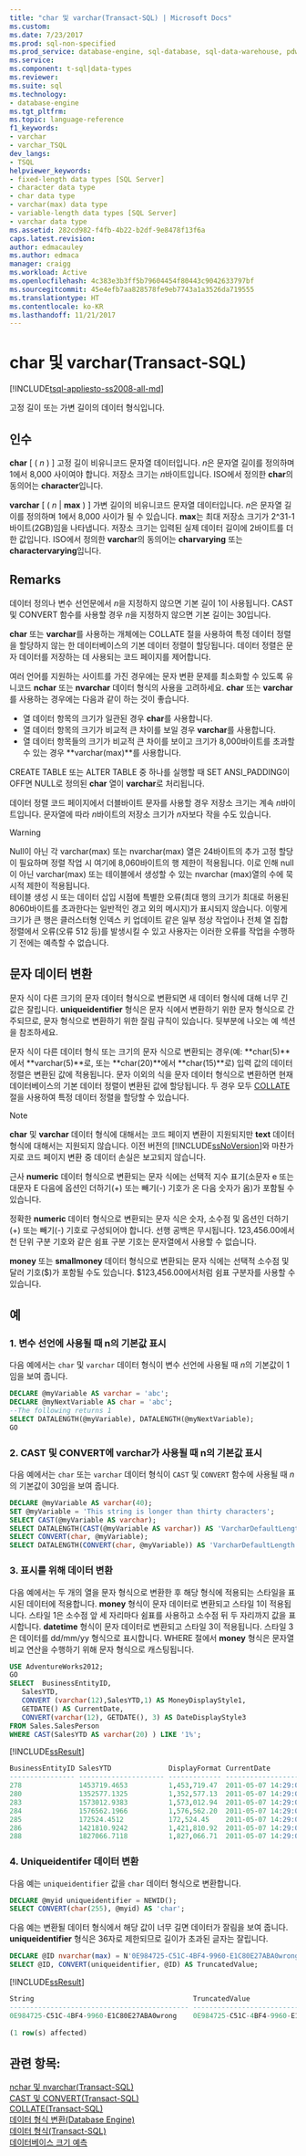 ```yaml
---
title: "char 및 varchar(Transact-SQL) | Microsoft Docs"
ms.custom: 
ms.date: 7/23/2017
ms.prod: sql-non-specified
ms.prod_service: database-engine, sql-database, sql-data-warehouse, pdw
ms.service: 
ms.component: t-sql|data-types
ms.reviewer: 
ms.suite: sql
ms.technology:
- database-engine
ms.tgt_pltfrm: 
ms.topic: language-reference
f1_keywords:
- varchar
- varchar_TSQL
dev_langs:
- TSQL
helpviewer_keywords:
- fixed-length data types [SQL Server]
- character data type
- char data type
- varchar(max) data type
- variable-length data types [SQL Server]
- varchar data type
ms.assetid: 282cd982-f4fb-4b22-b2df-9e8478f13f6a
caps.latest.revision: 
author: edmacauley
ms.author: edmaca
manager: craigg
ms.workload: Active
ms.openlocfilehash: 4c383e3b3ff5b79604454f80443c9042633797bf
ms.sourcegitcommit: 45e4efb7aa828578fe9eb7743a1a3526da719555
ms.translationtype: HT
ms.contentlocale: ko-KR
ms.lasthandoff: 11/21/2017
---
```

# <a name="char-and-varchar-transact-sql"></a>char 및 varchar(Transact-SQL)
[!INCLUDE[tsql-appliesto-ss2008-all-md](../../includes/tsql-appliesto-ss2008-all-md.md)]

고정 길이 또는 가변 길이의 데이터 형식입니다.  
  
## <a name="arguments"></a>인수  
**char** [ ( *n* ) ] 고정 길이 비유니코드 문자열 데이터입니다. *n*은 문자열 길이를 정의하며 1에서 8,000 사이여야 합니다. 저장소 크기는 *n*바이트입니다. ISO에서 정의한 **char**의 동의어는 **character**입니다.
  
**varchar** [ ( *n* | **max** ) ] 가변 길이의 비유니코드 문자열 데이터입니다. *n*은 문자열 길이를 정의하며 1에서 8,000 사이가 될 수 있습니다. **max**는 최대 저장소 크기가 2^31-1바이트(2GB)임을 나타냅니다. 저장소 크기는 입력된 실제 데이터 길이에 2바이트를 더한 값입니다. ISO에서 정의한 **varchar**의 동의어는 **charvarying** 또는 **charactervarying**입니다.
  
## <a name="remarks"></a>Remarks  
데이터 정의나 변수 선언문에서 *n*을 지정하지 않으면 기본 길이 1이 사용됩니다. CAST 및 CONVERT 함수를 사용할 경우 *n*을 지정하지 않으면 기본 길이는 30입니다.
  
**char** 또는 **varchar**를 사용하는 개체에는 COLLATE 절을 사용하여 특정 데이터 정렬을 할당하지 않는 한 데이터베이스의 기본 데이터 정렬이 할당됩니다. 데이터 정렬은 문자 데이터를 저장하는 데 사용되는 코드 페이지를 제어합니다.
  
여러 언어를 지원하는 사이트를 가진 경우에는 문자 변환 문제를 최소화할 수 있도록 유니코드 **nchar** 또는 **nvarchar** 데이터 형식의 사용을 고려하세요. **char** 또는 **varchar**를 사용하는 경우에는 다음과 같이 하는 것이 좋습니다.
- 열 데이터 항목의 크기가 일관된 경우 **char**를 사용합니다.  
- 열 데이터 항목의 크기가 비교적 큰 차이를 보일 경우 **varchar**를 사용합니다.  
- 열 데이터 항목들의 크기가 비교적 큰 차이를 보이고 크기가 8,000바이트를 초과할 수 있는 경우 **varchar(max)**를 사용합니다.  
  
CREATE TABLE 또는 ALTER TABLE 중 하나를 실행할 때 SET ANSI_PADDING이 OFF면 NULL로 정의된 **char** 열이 **varchar**로 처리됩니다.
  
데이터 정렬 코드 페이지에서 더블바이트 문자를 사용할 경우 저장소 크기는 계속 *n*바이트입니다. 문자열에 따라 *n*바이트의 저장소 크기가 *n*자보다 작을 수도 있습니다.

> [!WARNING]
> Null이 아닌 각 varchar(max) 또는 nvarchar(max) 열은 24바이트의 추가 고정 할당이 필요하며 정렬 작업 시 여기에 8,060바이트의 행 제한이 적용됩니다. 이로 인해 null이 아닌 varchar(max) 또는 테이블에서 생성할 수 있는 nvarchar (max)열의 수에 묵시적 제한이 적용됩니다.  
테이블 생성 시 또는 데이터 삽입 시점에 특별한 오류(최대 행의 크기가 최대로 허용된 8060바이트를 초과한다는 일반적인 경고 외의 메시지)가 표시되지 않습니다. 이렇게 크기가 큰 행은 클러스터형 인덱스 키 업데이트 같은 일부 정상 작업이나 전체 열 집합 정렬에서 오류(오류 512 등)를 발생시킬 수 있고 사용자는 이러한 오류를 작업을 수행하기 전에는 예측할 수 없습니다.
  
##  <a name="_character"></a> 문자 데이터 변환  
문자 식이 다른 크기의 문자 데이터 형식으로 변환되면 새 데이터 형식에 대해 너무 긴 값은 잘립니다. **uniqueidentifier** 형식은 문자 식에서 변환하기 위한 문자 형식으로 간주되므로, 문자 형식으로 변환하기 위한 잘림 규칙이 있습니다. 뒷부분에 나오는 예 섹션을 참조하세요.
  
문자 식이 다른 데이터 형식 또는 크기의 문자 식으로 변환되는 경우(예: **char(5)**에서 **varchar(5)**로, 또는 **char(20)**에서 **char(15)**로) 입력 값의 데이터 정렬은 변환된 값에 적용됩니다. 문자 이외의 식을 문자 데이터 형식으로 변환하면 현재 데이터베이스의 기본 데이터 정렬이 변환된 값에 할당됩니다. 두 경우 모두 [COLLATE](http://msdn.microsoft.com/library/4ba6b7d8-114a-4f4e-bb38-fe5697add4e9) 절을 사용하여 특정 데이터 정렬을 할당할 수 있습니다.
  
> [!NOTE]  
>  **char** 및 **varchar** 데이터 형식에 대해서는 코드 페이지 변환이 지원되지만 **text** 데이터 형식에 대해서는 지원되지 않습니다. 이전 버전의 [!INCLUDE[ssNoVersion](../../includes/ssnoversion-md.md)]와 마찬가지로 코드 페이지 변환 중 데이터 손실은 보고되지 않습니다.  
  
근사 **numeric** 데이터 형식으로 변환되는 문자 식에는 선택적 지수 표기(소문자 e 또는 대문자 E 다음에 옵션인 더하기(+) 또는 빼기(-) 기호가 온 다음 숫자가 옴)가 포함될 수 있습니다.
  
정확한 **numeric** 데이터 형식으로 변환되는 문자 식은 숫자, 소수점 및 옵션인 더하기(+) 또는 빼기(-) 기호로 구성되어야 합니다. 선행 공백은 무시됩니다. 123,456.00에서 천 단위 구분 기호와 같은 쉼표 구분 기호는 문자열에서 사용할 수 없습니다.
  
**money** 또는 **smallmoney** 데이터 형식으로 변환되는 문자 식에는 선택적 소수점 및 달러 기호($)가 포함될 수도 있습니다. $123,456.00에서처럼 쉼표 구분자를 사용할 수 있습니다.
  
## <a name="examples"></a>예  
  
### <a name="a-showing-the-default-value-of-n-when-used-in-variable-declaration"></a>1. 변수 선언에 사용될 때 n의 기본값 표시  
다음 예에서는 `char` 및 `varchar` 데이터 형식이 변수 선언에 사용될 때 *n*의 기본값이 1임을 보여 줍니다.
  
```sql
DECLARE @myVariable AS varchar = 'abc';  
DECLARE @myNextVariable AS char = 'abc';  
--The following returns 1  
SELECT DATALENGTH(@myVariable), DATALENGTH(@myNextVariable);  
GO  
```  
  
### <a name="b-showing-the-default-value-of-n-when-varchar-is-used-with-cast-and-convert"></a>2. CAST 및 CONVERT에 varchar가 사용될 때 n의 기본값 표시  
다음 예에서는 `char` 또는 `varchar` 데이터 형식이 `CAST` 및 `CONVERT` 함수에 사용될 때 *n*의 기본값이 30임을 보여 줍니다.
  
```sql
DECLARE @myVariable AS varchar(40);  
SET @myVariable = 'This string is longer than thirty characters';  
SELECT CAST(@myVariable AS varchar);  
SELECT DATALENGTH(CAST(@myVariable AS varchar)) AS 'VarcharDefaultLength';  
SELECT CONVERT(char, @myVariable);  
SELECT DATALENGTH(CONVERT(char, @myVariable)) AS 'VarcharDefaultLength';  
```  
  
### <a name="c-converting-data-for-display-purposes"></a>3. 표시를 위해 데이터 변환  
다음 예에서는 두 개의 열을 문자 형식으로 변환한 후 해당 형식에 적용되는 스타일을 표시된 데이터에 적용합니다. **money** 형식이 문자 데이터로 변환되고 스타일 1이 적용됩니다. 스타일 1은 소수점 앞 세 자리마다 쉼표를 사용하고 소수점 뒤 두 자리까지 값을 표시합니다. **datetime** 형식이 문자 데이터로 변환되고 스타일 3이 적용됩니다. 스타일 3은 데이터를 dd/mm/yy 형식으로 표시합니다. WHERE 절에서 **money** 형식은 문자열 비교 연산을 수행하기 위해 문자 형식으로 캐스팅됩니다.
  
```sql
USE AdventureWorks2012;  
GO  
SELECT  BusinessEntityID,   
   SalesYTD,   
   CONVERT (varchar(12),SalesYTD,1) AS MoneyDisplayStyle1,   
   GETDATE() AS CurrentDate,   
   CONVERT(varchar(12), GETDATE(), 3) AS DateDisplayStyle3  
FROM Sales.SalesPerson  
WHERE CAST(SalesYTD AS varchar(20) ) LIKE '1%';  
```  
  
[!INCLUDE[ssResult](../../includes/ssresult-md.md)]
  
```sql
BusinessEntityID SalesYTD              DisplayFormat CurrentDate             DisplayDateFormat  
---------------- --------------------- ------------- ----------------------- -----------------  
278              1453719.4653          1,453,719.47  2011-05-07 14:29:01.193 07/05/11  
280              1352577.1325          1,352,577.13  2011-05-07 14:29:01.193 07/05/11  
283              1573012.9383          1,573,012.94  2011-05-07 14:29:01.193 07/05/11  
284              1576562.1966          1,576,562.20  2011-05-07 14:29:01.193 07/05/11  
285              172524.4512           172,524.45    2011-05-07 14:29:01.193 07/05/11  
286              1421810.9242          1,421,810.92  2011-05-07 14:29:01.193 07/05/11  
288              1827066.7118          1,827,066.71  2011-05-07 14:29:01.193 07/05/11  
```  
  
### <a name="d-converting-uniqueidentifer-data"></a>4. Uniqueidentifer 데이터 변환  
다음 예는 `uniqueidentifier` 값을 `char` 데이터 형식으로 변환합니다.
  
```sql
DECLARE @myid uniqueidentifier = NEWID();  
SELECT CONVERT(char(255), @myid) AS 'char';  
```  
  
다음 예는 변환될 데이터 형식에서 해당 값이 너무 길면 데이터가 잘림을 보여 줍니다. **uniqueidentifier** 형식은 36자로 제한되므로 길이가 초과된 글자는 잘립니다.
  
```sql
DECLARE @ID nvarchar(max) = N'0E984725-C51C-4BF4-9960-E1C80E27ABA0wrong';  
SELECT @ID, CONVERT(uniqueidentifier, @ID) AS TruncatedValue;  
```  
  
[!INCLUDE[ssResult](../../includes/ssresult-md.md)]
  
```sql
String                                       TruncatedValue  
-------------------------------------------- ------------------------------------  
0E984725-C51C-4BF4-9960-E1C80E27ABA0wrong    0E984725-C51C-4BF4-9960-E1C80E27ABA0  
  
(1 row(s) affected)  
```  
  
## <a name="see-also"></a>관련 항목:
[nchar 및 nvarchar&#40;Transact-SQL&#41;](../../t-sql/data-types/nchar-and-nvarchar-transact-sql.md)  
[CAST 및 CONVERT&#40;Transact-SQL&#41;](../../t-sql/functions/cast-and-convert-transact-sql.md)  
[COLLATE&#40;Transact-SQL&#41;](http://msdn.microsoft.com/library/4ba6b7d8-114a-4f4e-bb38-fe5697add4e9)  
[데이터 형식 변환&#40;Database Engine&#41;](../../t-sql/data-types/data-type-conversion-database-engine.md)  
[데이터 형식&#40;Transact-SQL&#41;](../../t-sql/data-types/data-types-transact-sql.md)  
[데이터베이스 크기 예측](../../relational-databases/databases/estimate-the-size-of-a-database.md)
  
  
